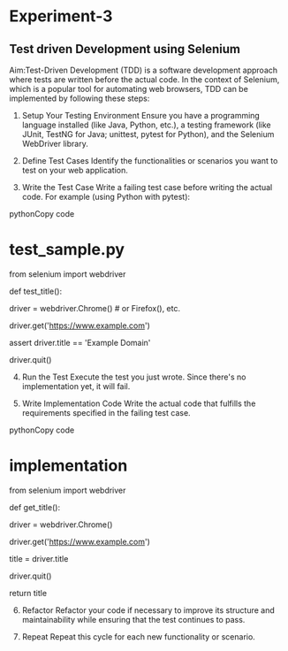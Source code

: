 # Experiment-3
## Test driven Development using Selenium

Aim:Test-Driven Development (TDD) is a software development approach where tests are written before the actual code. In the context of Selenium, which is a popular tool for automating web browsers, TDD can be implemented by following these steps:

1. Setup Your Testing Environment
Ensure you have a programming language installed (like Java, Python, etc.), a testing framework (like JUnit, TestNG for Java; unittest, pytest for Python), and the Selenium WebDriver library.

2. Define Test Cases
Identify the functionalities or scenarios you want to test on your web application.

3. Write the Test Case
Write a failing test case before writing the actual code. For example (using Python with pytest):

pythonCopy code
# test_sample.py

from selenium import webdriver

def test_title():

   driver = webdriver.Chrome()  # or Firefox(), etc.
    
   driver.get('https://www.example.com')
   
   assert driver.title == 'Example Domain'
   
   driver.quit()
    
4. Run the Test
Execute the test you just wrote. Since there's no implementation yet, it will fail.

5. Write Implementation Code
Write the actual code that fulfills the requirements specified in the failing test case.

pythonCopy code
# implementation

from selenium import webdriver

def get_title():

   driver = webdriver.Chrome()
   
   driver.get('https://www.example.com')
   
   title = driver.title
   
   driver.quit()
   
   return title
   
6. Refactor
Refactor your code if necessary to improve its structure and maintainability while ensuring that the test continues to pass.

7. Repeat
Repeat this cycle for each new functionality or scenario.
